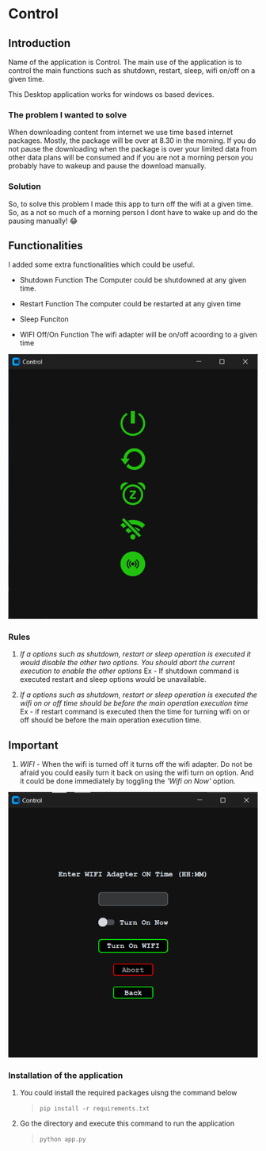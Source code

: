 # Control

## Introduction

Name of the application is Control. The main use of the application is to control the main functions such as shutdown, restart, sleep, wifi on/off on a given time.

This Desktop application works for windows os based devices.

### The problem I wanted to solve

When downloading content from internet we use time based internet packages. Mostly, the package will be over at 8.30 in the morning. If you do not pause the downloading when the package is over your limited data from other data plans will be consumed and if you are not a morning person you probably have to wakeup and pause the download manually.

### Solution

So, to solve this problem I made this app to turn off the wifi at a given time. So, as a not so much of a morning person I dont have to wake up and do the pausing manually! :joy:

## Functionalities

I added some extra functionalities which could be useful.

- Shutdown Function
The Computer could be shutdowned at any given time.

- Restart Function
The computer could be restarted at any given time

- Sleep Funciton

- WIFI Off/On Function
The wifi adapter will be on/off acoording to a given time

![The interface of the application. Functions in order [shutdown, restart, sleep, wifi on, wifi off]](image.png)

### Rules

1. *If a options such as shutdown, restart or sleep operation is executed it would disable the other two options. You should abort the current execution to enable the other options*
Ex - If shutdown command is executed restart and sleep options would be unavailable.

2. *If a options such as shutdown, restart or sleep operation is executed the wifi on or off time should be before the main operation execution time*
Ex - if restart command is executed then the time for turning wifi on or off should be before the main operation execution time.

## Important

1. *WIFI* - When the wifi is turned off it turns off the wifi adapter. Do not be afraid you could easily turn it back on using the wifi turn on option. And it could be done immediately by toggling the *'Wifi on Now'* option.

 ![alt text](image-1.png)

### Installation of the application

1. You could install the required packages uisng the command below

    >`pip install -r requirements.txt`

2. Go the directory and execute this command to run the application

    >`python app.py`
